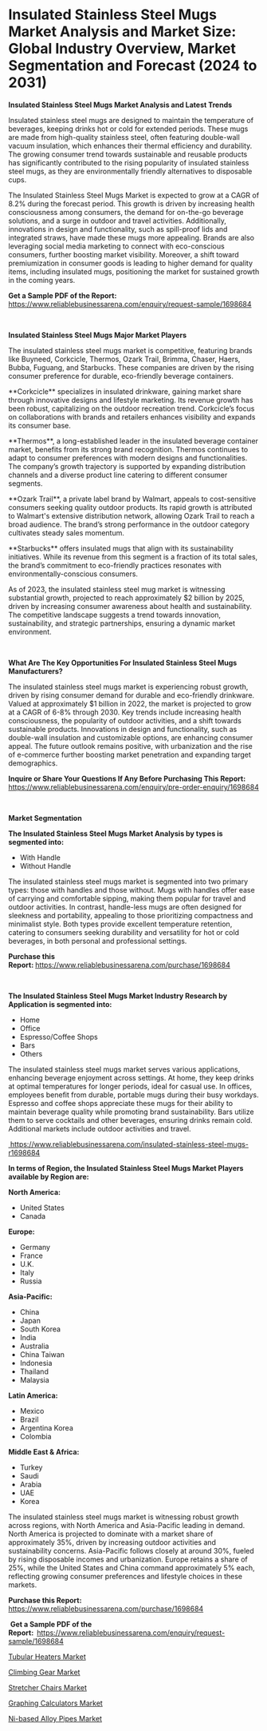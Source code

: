 <p><h1>Insulated Stainless Steel Mugs Market Analysis and Market Size: Global Industry Overview, Market Segmentation and Forecast (2024 to 2031)</h1></p><p><strong>Insulated Stainless Steel Mugs Market Analysis and Latest Trends</strong></p>
<p><p>Insulated stainless steel mugs are designed to maintain the temperature of beverages, keeping drinks hot or cold for extended periods. These mugs are made from high-quality stainless steel, often featuring double-wall vacuum insulation, which enhances their thermal efficiency and durability. The growing consumer trend towards sustainable and reusable products has significantly contributed to the rising popularity of insulated stainless steel mugs, as they are environmentally friendly alternatives to disposable cups.</p><p>The Insulated Stainless Steel Mugs Market is expected to grow at a CAGR of 8.2% during the forecast period. This growth is driven by increasing health consciousness among consumers, the demand for on-the-go beverage solutions, and a surge in outdoor and travel activities. Additionally, innovations in design and functionality, such as spill-proof lids and integrated straws, have made these mugs more appealing. Brands are also leveraging social media marketing to connect with eco-conscious consumers, further boosting market visibility. Moreover, a shift toward premiumization in consumer goods is leading to higher demand for quality items, including insulated mugs, positioning the market for sustained growth in the coming years.</p></p>
<p><strong>Get a Sample PDF of the Report:&nbsp;</strong> <a href="https://www.reliablebusinessarena.com/enquiry/request-sample/1698684?utm_campaign=1579&utm_medium=2&utm_source=Github&utm_content=ia&utm_term=20102024&utm_id=insulated-stainless-steel-mugs">https://www.reliablebusinessarena.com/enquiry/request-sample/1698684</a></p>
<p>&nbsp;</p>
<p><strong>Insulated Stainless Steel Mugs Major Market Players</strong></p>
<p><p>The insulated stainless steel mugs market is competitive, featuring brands like Buyneed, Corkcicle, Thermos, Ozark Trail, Brimma, Chaser, Haers, Bubba, Fuguang, and Starbucks. These companies are driven by the rising consumer preference for durable, eco-friendly beverage containers.</p><p>**Corkcicle** specializes in insulated drinkware, gaining market share through innovative designs and lifestyle marketing. Its revenue growth has been robust, capitalizing on the outdoor recreation trend. Corkcicle’s focus on collaborations with brands and retailers enhances visibility and expands its consumer base.</p><p>**Thermos**, a long-established leader in the insulated beverage container market, benefits from its strong brand recognition. Thermos continues to adapt to consumer preferences with modern designs and functionalities. The company’s growth trajectory is supported by expanding distribution channels and a diverse product line catering to different consumer segments.</p><p>**Ozark Trail**, a private label brand by Walmart, appeals to cost-sensitive consumers seeking quality outdoor products. Its rapid growth is attributed to Walmart's extensive distribution network, allowing Ozark Trail to reach a broad audience. The brand’s strong performance in the outdoor category cultivates steady sales momentum.</p><p>**Starbucks** offers insulated mugs that align with its sustainability initiatives. While its revenue from this segment is a fraction of its total sales, the brand’s commitment to eco-friendly practices resonates with environmentally-conscious consumers.</p><p>As of 2023, the insulated stainless steel mug market is witnessing substantial growth, projected to reach approximately $2 billion by 2025, driven by increasing consumer awareness about health and sustainability. The competitive landscape suggests a trend towards innovation, sustainability, and strategic partnerships, ensuring a dynamic market environment.</p></p>
<p>&nbsp;</p>
<p><strong>What Are The Key Opportunities For Insulated Stainless Steel Mugs Manufacturers?</strong></p>
<p><p>The insulated stainless steel mugs market is experiencing robust growth, driven by rising consumer demand for durable and eco-friendly drinkware. Valued at approximately $1 billion in 2022, the market is projected to grow at a CAGR of 6-8% through 2030. Key trends include increasing health consciousness, the popularity of outdoor activities, and a shift towards sustainable products. Innovations in design and functionality, such as double-wall insulation and customizable options, are enhancing consumer appeal. The future outlook remains positive, with urbanization and the rise of e-commerce further boosting market penetration and expanding target demographics.</p></p>
<p><strong>Inquire or Share Your Questions If Any Before Purchasing This Report:</strong> <a href="https://www.reliablebusinessarena.com/enquiry/pre-order-enquiry/1698684?utm_campaign=1579&utm_medium=2&utm_source=Github&utm_content=ia&utm_term=20102024&utm_id=insulated-stainless-steel-mugs">https://www.reliablebusinessarena.com/enquiry/pre-order-enquiry/1698684</a></p>
<p>&nbsp;</p>
<p><strong>Market Segmentation</strong></p>
<p><strong>The Insulated Stainless Steel Mugs Market Analysis by types is segmented into:</strong></p>
<p><ul><li>With Handle</li><li>Without Handle</li></ul></p>
<p><p>The insulated stainless steel mugs market is segmented into two primary types: those with handles and those without. Mugs with handles offer ease of carrying and comfortable sipping, making them popular for travel and outdoor activities. In contrast, handle-less mugs are often designed for sleekness and portability, appealing to those prioritizing compactness and minimalist style. Both types provide excellent temperature retention, catering to consumers seeking durability and versatility for hot or cold beverages, in both personal and professional settings.</p></p>
<p><strong>Purchase this Report:&nbsp;</strong><a href="https://www.reliablebusinessarena.com/purchase/1698684?utm_campaign=1579&utm_medium=2&utm_source=Github&utm_content=ia&utm_term=20102024&utm_id=insulated-stainless-steel-mugs">https://www.reliablebusinessarena.com/purchase/1698684</a></p>
<p>&nbsp;</p>
<p><strong>The Insulated Stainless Steel Mugs Market Industry Research by Application is segmented into:</strong></p>
<p><ul><li>Home</li><li>Office</li><li>Espresso/Coffee Shops</li><li>Bars</li><li>Others</li></ul></p>
<p><p>The insulated stainless steel mugs market serves various applications, enhancing beverage enjoyment across settings. At home, they keep drinks at optimal temperatures for longer periods, ideal for casual use. In offices, employees benefit from durable, portable mugs during their busy workdays. Espresso and coffee shops appreciate these mugs for their ability to maintain beverage quality while promoting brand sustainability. Bars utilize them to serve cocktails and other beverages, ensuring drinks remain cold. Additional markets include outdoor activities and travel.</p></p>
<p><a href="https://www.reliablebusinessarena.com/insulated-stainless-steel-mugs-r1698684?utm_campaign=1579&utm_medium=2&utm_source=Github&utm_content=ia&utm_term=20102024&utm_id=insulated-stainless-steel-mugs">&nbsp;https://www.reliablebusinessarena.com/insulated-stainless-steel-mugs-r1698684</a></p>
<p><strong>In terms of Region, the Insulated Stainless Steel Mugs Market Players available by Region are:</strong></p>
<p>
    <p> <strong> North America: </strong>
        <ul>
            <li>United States</li>
            <li>Canada</li>
        </ul>
        </p> 
    <p> <strong> Europe: </strong>
        <ul>
            <li>Germany</li>
            <li>France</li>
            <li>U.K.</li>
            <li>Italy</li>
            <li>Russia</li>
        </ul>
        </p> 
    <p> <strong> Asia-Pacific: </strong>
        <ul>
            <li>China</li>
            <li>Japan</li>
            <li>South Korea</li>
            <li>India</li>
            <li>Australia</li>
            <li>China Taiwan</li>
            <li>Indonesia</li>
            <li>Thailand</li>
            <li>Malaysia</li>
        </ul>
        </p> 
    <p> <strong> Latin America: </strong>
        <ul>
            <li>Mexico</li>
            <li>Brazil</li>
            <li>Argentina Korea</li>
            <li>Colombia</li>
        </ul>
        </p> 
    <p> <strong> Middle East & Africa: </strong>
        <ul>
            <li>Turkey</li>
            <li>Saudi</li>
            <li>Arabia</li>
            <li>UAE</li>
            <li>Korea</li>
        </ul>
    </p>
    </p>
<p><p>The insulated stainless steel mugs market is witnessing robust growth across regions, with North America and Asia-Pacific leading in demand. North America is projected to dominate with a market share of approximately 35%, driven by increasing outdoor activities and sustainability concerns. Asia-Pacific follows closely at around 30%, fueled by rising disposable incomes and urbanization. Europe retains a share of 25%, while the United States and China command approximately 5% each, reflecting growing consumer preferences and lifestyle choices in these markets.</p></p>
<p><strong>Purchase this Report: </strong><a href="https://www.reliablebusinessarena.com/purchase/1698684?utm_campaign=1579&utm_medium=2&utm_source=Github&utm_content=ia&utm_term=20102024&utm_id=insulated-stainless-steel-mugs">https://www.reliablebusinessarena.com/purchase/1698684</a></p>
<p>&nbsp;<strong>Get a Sample PDF of the Report:&nbsp;&nbsp;</strong><a href="https://www.reliablebusinessarena.com/enquiry/request-sample/1698684?utm_campaign=1579&utm_medium=2&utm_source=Github&utm_content=ia&utm_term=20102024&utm_id=insulated-stainless-steel-mugs">https://www.reliablebusinessarena.com/enquiry/request-sample/1698684</a></p>
<p><strong></strong></p>
<p><p><a href="https://www.linkedin.com/pulse/tubular-heaters-market-navigating-challenges-unlocking-potential-4mjyf?utm_campaign=1579&utm_medium=2&utm_source=Github&utm_content=ia&utm_term=20102024&utm_id=insulated-stainless-steel-mugs">Tubular Heaters Market</a></p><p><a href="https://www.linkedin.com/pulse/climbing-gear-market-research-report-exploring-size-revenue-4v2af?utm_campaign=1579&utm_medium=2&utm_source=Github&utm_content=ia&utm_term=20102024&utm_id=insulated-stainless-steel-mugs">Climbing Gear Market</a></p><p><a href="https://www.linkedin.com/pulse/stretcher-chairs-market-revolution-2024-2031-trends-wanvc?utm_campaign=1579&utm_medium=2&utm_source=Github&utm_content=ia&utm_term=20102024&utm_id=insulated-stainless-steel-mugs">Stretcher Chairs Market</a></p><p><a href="https://www.linkedin.com/pulse/graphing-calculators-market-research-report-forecast-growth-1kycf?utm_campaign=1579&utm_medium=2&utm_source=Github&utm_content=ia&utm_term=20102024&utm_id=insulated-stainless-steel-mugs">Graphing Calculators Market</a></p><p><a href="https://github.com/rahu1506/Market-Research-Report-List-6/blob/main/ni-based-alloy-pipes-market.md?utm_campaign=1579&utm_medium=2&utm_source=Github&utm_content=ia&utm_term=20102024&utm_id=insulated-stainless-steel-mugs">Ni-based Alloy Pipes Market</a></p></p>